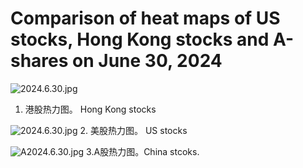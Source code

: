 # Comparison of heat maps of US stocks, Hong Kong stocks and A-shares on June 30, 2024

![2024.6.30.jpg](https://s2.loli.net/2024/07/04/LX2B3t6bPNeFCDA.jpg)
1. 港股热力图。 Hong Kong stocks

![2024.6.30.jpg](https://s2.loli.net/2024/07/04/5z7wMKu6lyfibTj.jpg)
2. 美股热力图。 US stocks

![A2024.6.30.jpg](https://s2.loli.net/2024/07/04/XaeioHgz3GyZF9h.jpg)
3.A股热力图。China stcoks.

